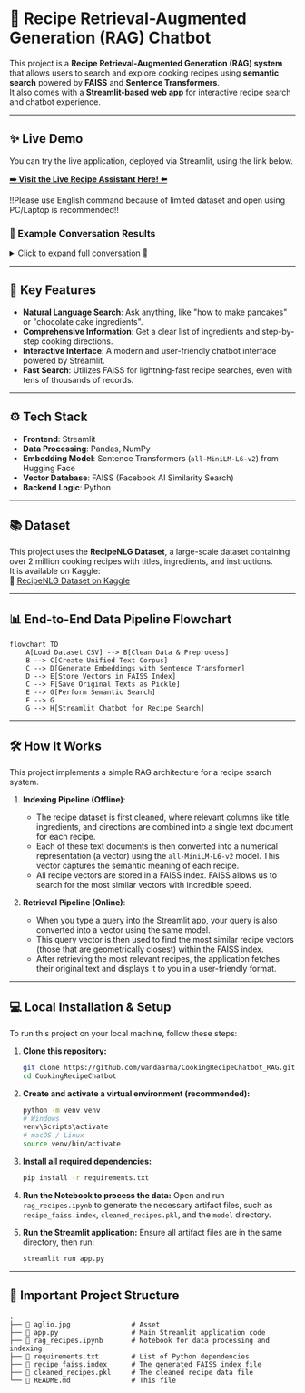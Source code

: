 # 🍲 Recipe Retrieval-Augmented Generation (RAG) Chatbot

This project is a **Recipe Retrieval-Augmented Generation (RAG) system** that allows users to search and explore cooking recipes using **semantic search** powered by **FAISS** and **Sentence Transformers**.  
It also comes with a **Streamlit-based web app** for interactive recipe search and chatbot experience.

---

## ✨ Live Demo

You can try the live application, deployed via Streamlit, using the link below.

**[➡️ Visit the Live Recipe Assistant Here! ⬅️](https://cookingrecipechatbot.streamlit.app/)**  

!!Please use English command because of limited dataset and open using PC/Laptop is recommended!!

### 📌 Example Conversation Results

<details>
<summary>Click to expand full conversation 📜</summary>

<div style="max-height: 360px; overflow: auto; border: 1px solid #0b1220;; border-radius: 10px; padding: 12px; background: #e5e7eb;">
<pre style="margin:0; white-space: pre-wrap; word-wrap: break-word; color: #0b1220; font-size: 14px; line-height: 1.45;">
🤖 Bot: Hello! 👋 What would you like to do today? You can choose an option below or type your question directly.
🙋 User: Check Ingredients

🤖 Bot: Sure! What is the name of the recipe you want to check?
🙋 User: fried rice

🤖 Bot: Here are the ingredients for **Mexican Fried Rice**:
- 1 c. raw rice 1/4 c. oil 1 Tbsp. chili powder 2 c. water 1 tsp. salt
🤖 Bot: Do you want to see another recipe? (yes/no)

🙋 User: yes

🤖 Bot: Here are the ingredients for **Chinese Fried Rice**:
- chopped carrots
- boiled until almost tender rice
- boiled 1 onion
- chopped 2 to 3 slices bacon
- chopped 1 spoon dark soya sauce some small shrimp 2 dried mushrooms
- slices and/or whole) green peas
🤖 Bot: Do you want to see another recipe? (yes/no)

🙋 User: no
🤖 Bot: Okay! You can type another recipe name anytime. 🍳

---

🙋 User: Check Cooking Steps
🤖 Bot: Sure! What is the name of the recipe you want to check?

🙋 User: meatball
🤖 Bot: Here are the cooking steps for **Meatballs**:
1. Mix all ingredients thoroughly
2. Broil 7 to 10 minutes on each side
3. Eat as is or use with your favorite sauces
4. Makes 32 (1-inch) balls or 16 (2-inch) balls.
🤖 Bot: Do you want to see another recipe? (yes/no)

🙋 User: yes
🤖 Bot: Here are the cooking steps for **Cocktail Meatballs**:
1. Mix first 8 ingredients and shape into balls
2. Brown in skillet; remove fat
3. Heat chili sauce and jelly, stirring constantly until jelly is melted
4. Add meatballs; stir carefully until coated
5. Simmer uncovered 30 minutes
6. Serve hot
7. (We use a crock-pot.)
🤖 Bot: Do you want to see another recipe? (yes/no)

🙋 User: no
🤖 Bot: Okay! You can type another recipe name anytime. 🍳

---

🙋 User: thank you
🤖 Bot: You're welcome! Let me know if you need anything else. 🍀

---

🙋 User: i want to make salad
🤖 Bot: To make **Raw Vegetable Salad**, you have to prepare these ingredients:
- 1 head cauliflower
- cut up 1 bunch broccoli
- cut up 1 pkg. frozen peas onion
- chopped 1 c. mayonnaise 1 c. sour cream 1 tsp. vinegar 1 tsp. Worcestershire sauce salt and pepper to taste

🤖 Bot: After preparing the ingredients, you can follow these cooking steps:
1. Combine mayonnaise, sour cream, vinegar and Worcestershire sauce until mixed
2. Toss with vegetables, salt and pepper
3. Chill well
4. Serve.
🤖 Bot: Do you want to see another recipe? (yes/no)

🙋 User: no
🤖 Bot: Okay! You can type another recipe name anytime. 🍳

---

🙋 User: give me pizza ingredients
🤖 Bot: Here are the ingredients for **Pizza Hot Dish**:
- 1 lb. hamburger or sausage or half and half 1 lb. cooked spiral noodles (half cooked) 4 oz. pepperoni small can drained mushrooms 1/2 green pepper
- chopped 1 onion
- chopped 1/2 c. sliced green olives 1/2 c. sliced black olives salt and pepper to taste 1 can pizza sauce 1/2 to 1 can Hunts 4 cheese spaghetti sauce 16 oz. shredded Mozzarella cheese
🤖 Bot: Do you want to see another recipe? (yes/no)

🙋 User: yes
🤖 Bot: Here are the ingredients for **Zesty Pizza Sauce**:
- 1 cup Onion
- Chopped 2 cloves Garlic
- Minced 1/4 cups White Wine 4 Tablespoons Tomato Paste 4 teaspoons Dried Oregano 2 teaspoons Crushed Red Pepper 1/2 teaspoons Pepper 2 cans (28 Oz. Each) Crushed Tomatoes
- Undrained 1 teaspoon Sugar 2 teaspoons Balsamic Vinegar (optional)
🤖 Bot: Do you want to see another recipe? (yes/no)

🙋 User: no
🤖 Bot: Okay! You can type another recipe name anytime. 🍳

---

🙋 User: hello
🤖 Bot: Hi there! 😊 How can I help you with your cooking today?
</pre>
</div>

</details>

---

## 🚀 Key Features

-   **Natural Language Search**: Ask anything, like "how to make pancakes" or "chocolate cake ingredients".
-   **Comprehensive Information**: Get a clear list of ingredients and step-by-step cooking directions.
-   **Interactive Interface**: A modern and user-friendly chatbot interface powered by Streamlit.
-   **Fast Search**: Utilizes FAISS for lightning-fast recipe searches, even with tens of thousands of records.

---

## ⚙️ Tech Stack

-   **Frontend**: Streamlit
-   **Data Processing**: Pandas, NumPy
-   **Embedding Model**: Sentence Transformers (`all-MiniLM-L6-v2`) from Hugging Face
-   **Vector Database**: FAISS (Facebook AI Similarity Search)
-   **Backend Logic**: Python

---

## 📚 Dataset

This project uses the **RecipeNLG Dataset**, a large-scale dataset containing over 2 million cooking recipes with titles, ingredients, and instructions.  
It is available on Kaggle:  
🔗 [RecipeNLG Dataset on Kaggle](https://www.kaggle.com/datasets/paultimothymooney/recipenlg)

---

## 📊 End-to-End Data Pipeline Flowchart

```mermaid
flowchart TD
    A[Load Dataset CSV] --> B[Clean Data & Preprocess]
    B --> C[Create Unified Text Corpus]
    C --> D[Generate Embeddings with Sentence Transformer]
    D --> E[Store Vectors in FAISS Index]
    C --> F[Save Original Texts as Pickle]
    E --> G[Perform Semantic Search]
    F --> G
    G --> H[Streamlit Chatbot for Recipe Search]
```

---

## 🛠️ How It Works

This project implements a simple RAG architecture for a recipe search system.

1.  **Indexing Pipeline (Offline)**:
    -   The recipe dataset is first cleaned, where relevant columns like title, ingredients, and directions are combined into a single text document for each recipe.
    -   Each of these text documents is then converted into a numerical representation (a vector) using the `all-MiniLM-L6-v2` model. This vector captures the semantic meaning of each recipe.
    -   All recipe vectors are stored in a FAISS index. FAISS allows us to search for the most similar vectors with incredible speed.

2.  **Retrieval Pipeline (Online)**:
    -   When you type a query into the Streamlit app, your query is also converted into a vector using the same model.
    -   This query vector is then used to find the most similar recipe vectors (those that are geometrically closest) within the FAISS index.
    -   After retrieving the most relevant recipes, the application fetches their original text and displays it to you in a user-friendly format.

---

## 💻 Local Installation & Setup

To run this project on your local machine, follow these steps:

1.  **Clone this repository:**
    ```bash
    git clone https://github.com/wandaarma/CookingRecipeChatbot_RAG.git
    cd CookingRecipeChatbot
    ```

2.  **Create and activate a virtual environment (recommended):**
    ```bash
    python -m venv venv
    # Windows
    venv\Scripts\activate
    # macOS / Linux
    source venv/bin/activate
    ```

3.  **Install all required dependencies:**
    ```bash
    pip install -r requirements.txt
    ```

4.  **Run the Notebook to process the data:**
    Open and run `rag_recipes.ipynb` to generate the necessary artifact files, such as `recipe_faiss.index`, `cleaned_recipes.pkl`, and the `model` directory.

5.  **Run the Streamlit application:**
    Ensure all artifact files are in the same directory, then run:
    ```bash
    streamlit run app.py
    ```
---

## 📂 Important Project Structure
```
.
├── 📄 aglio.jpg               # Asset 
├── 📄 app.py                  # Main Streamlit application code
├── 📄 rag_recipes.ipynb       # Notebook for data processing and indexing
├── 📄 requirements.txt        # List of Python dependencies
├── 📄 recipe_faiss.index      # The generated FAISS index file
├── 📄 cleaned_recipes.pkl     # The cleaned recipe data file
└── 📄 README.md               # This file
```